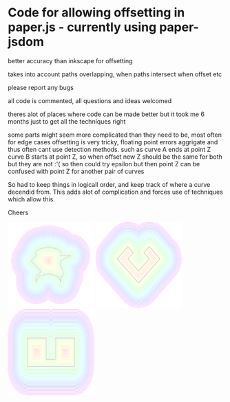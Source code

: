 
# Code for allowing offsetting in paper.js - currently using paper-jsdom

better accuracy than inkscape for offsetting

takes into account paths overlapping, when paths intersect when offset etc

please report any bugs

all code is commented, all questions and ideas welcomed

theres alot of places where code can be made better but it took me 6 months just to get all the techniques right

some parts might seem more complicated than they need to be, most often for edge cases
offsetting is very tricky, floating point errors aggrigate and thus often cant use detection methods.
such as curve A ends at point Z curve B starts at point Z, so when offset new Z should be the same for both
but they are not :'( so then could try epsilon but then point Z can be confused with point Z for another pair of curves

So had to keep things in logicall order, and keep track of where a curve decendid from. This adds alot of complication and forces use
of techniques which allow this.

Cheers

<img src="/example1-10.svg" width="200" height="200" />
<img src="/example2-10.svg" width="200" height="200" />
<img src="/example3-10.svg" width="200" height="200" />
